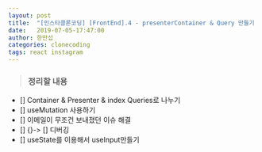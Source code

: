 ```yaml
---
layout: post
title:  "[인스타클론코딩] [FrontEnd].4 - presenterContainer & Query 만들기 "
date:   2019-07-05-17:47:00
author: 한만섭
categories: clonecoding
tags: react instagram
---
```


> ### 정리할 내용
- [] Container & Presenter & index Queries로 나누기 
- [] useMutation 사용하기 
- [] 이메일이 무조건 보내졌던 이슈 해결 
- [] {}-> [] 디버깅 
- [] useState를 이용해서 useInput만들기 
